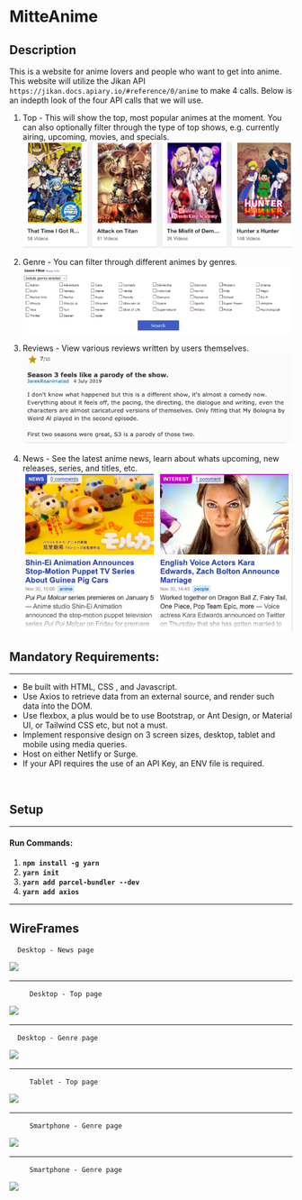 # MitteAnime

## Description

This is a website for anime lovers and people who want to get into anime. This website will utilize the Jikan API `https://jikan.docs.apiary.io/#reference/0/anime` to make 4 calls. Below is an indepth look of the four API calls that we will use.

1. Top - This will show the top, most popular animes at the moment. You can also optionally filter through the type of top shows, e.g. currently airing, upcoming, movies, and specials.
   ![New shows](img/animeimg.png)
2. Genre - You can filter through different animes by genres.
   ![Genre](img/Genre.png)

3. Reviews - View various reviews written by users themselves.
   ![reviews](img/reviews.png)

4. News - See the latest anime news, learn about whats upcoming, new releases, series, and titles, etc.
   ![news](img/news.png)

## Mandatory Requirements:

---

- Be built with HTML, CSS , and Javascript.
- Use Axios to retrieve data from an external source, and render such data into the DOM.
- Use flexbox, a plus would be to use Bootstrap, or Ant Design, or Material UI, or Tailwind CSS etc, but not a must.
- Implement responsive design on 3 screen sizes, desktop, tablet and mobile using media queries.
- Host on either Netlify or Surge.
- If your API requires the use of an API Key, an ENV file is required.

<br>

## Setup

---

#### Run Commands:

1. **`npm install -g yarn`**
2. **`yarn init`**
3. **`yarn add parcel-bundler --dev`**
4. **`yarn add axios`**

---

## WireFrames

      Desktop - News page

<img src='https://i.postimg.cc/25FsMyPL/Desktop-News.png'/>

---

         Desktop - Top page

<img src='https://i.postimg.cc/gJzCWdWS/Desktop-Top.png'/>

---

      Desktop - Genre page

<img src='https://i.postimg.cc/X7r0qVyt/Desktop-Genre.png'/>

---

         Tablet - Top page

<img src='https://i.postimg.cc/zfrmxKP1/iPad-Top.png'/>

---

         Smartphone - Genre page

<img src='https://i.postimg.cc/qMWHC9sq/i-Phone-Genre-Menu.png'/>

---

         Smartphone - Genre page

<img src='https://i.postimg.cc/cLYy7Xhm/i-Phone-Genre-Action.png'/>
